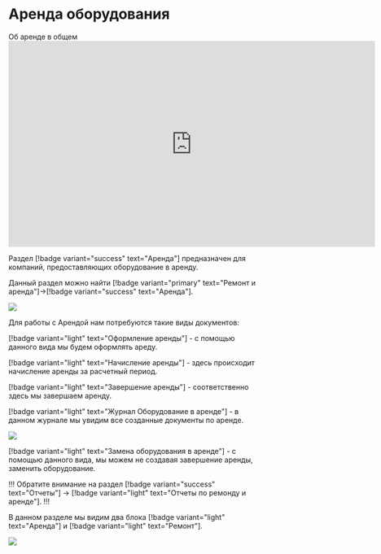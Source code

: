 # Аренда оборудования

Об аренде в общем
      <iframe
        width="720"
        height="405"
        src="https://rutube.ru/play/embed/6ab6a551cceb2f23017fc58f8c2d3696"
        frameBorder="0"
        allow="clipboard-write; autoplay"
        allowFullScreen
      ></iframe>
    

Раздел [!badge variant="success" text="Аренда"] предназначен для компаний, предоставляющих оборудование в аренду.

Данный раздел можно найти [!badge variant="primary" text="Ремонт и аренда"]->[!badge variant="success" text="Аренда"].

![](\images\аренда\основное.jpg)

Для работы с Арендой нам потребуются такие виды документов:

[!badge variant="light" text="Оформление аренды"] - с помощью данного вида мы будем оформлять ареду. 

[!badge variant="light" text="Начисление аренды"] - здесь происходит начисление аренды за расчетный период.

[!badge variant="light" text="Завершение аренды"] - соответственно здесь мы завершаем аренду.

[!badge variant="light" text="Журнал Оборудование в аренде"] - в данном журнале мы увидим все созданные документы по аренде.

![](\images\аренда\основное1.jpg)

[!badge variant="light" text="Замена оборудования в аренде"] - с помощью данного вида, мы можем не создавая завершение аренды, заменить оборудование.

!!! Обратите внимание на раздел [!badge variant="success" text="Отчеты"] -> [!badge variant="light" text="Отчеты по ремонду и аренде"].
!!!

В данном разделе мы видим два блока [!badge variant="light" text="Аренда"] и [!badge variant="light" text="Ремонт"].

![](\images\аренда\основное3.jpg)






